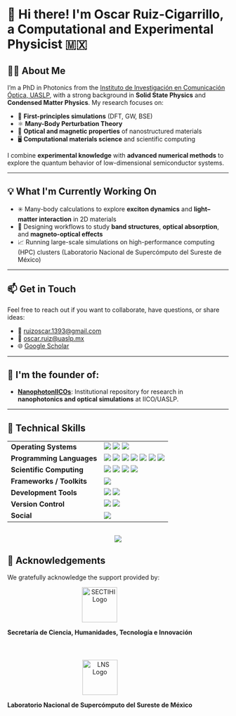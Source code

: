 # 👋 Hi there! I'm Oscar Ruiz-Cigarrillo, a Computational and Experimental Physicist 🇲🇽

## 👨‍🔬 About Me

I’m a PhD in Photonics from the [Instituto de Investigación en Comunicación Óptica, UASLP](http://www.iico.uaslp.mx/Paginas/Luis-Felipe.aspx), with a strong background in **Solid State Physics** and **Condensed Matter Physics**. My research focuses on:

- 🧠 **First-principles simulations** (DFT, GW, BSE)
- ⚛️ **Many-Body Perturbation Theory**
- 🌈 **Optical and magnetic properties** of nanostructured materials
- 🖥️ **Computational materials science** and scientific computing

I combine **experimental knowledge** with **advanced numerical methods** to explore the quantum behavior of low-dimensional semiconductor systems.

---

## 💡 What I'm Currently Working On

- ✳️ Many-body calculations to explore **exciton dynamics** and **light–matter interaction** in 2D materials  
- 🔬 Designing workflows to study **band structures**, **optical absorption**, and **magneto-optical effects**
- 📈 Running large-scale simulations on high-performance computing (HPC) clusters (Laboratorio Nacional de Supercómputo del Sureste de México)

---

## 📫 Get in Touch

Feel free to reach out if you want to collaborate, have questions, or share ideas:

- 📧 ruizoscar.1393@gmail.com  
- 📧 oscar.ruiz@uaslp.mx  
- 🌐 [Google Scholar](https://scholar.google.es/citations?user=d5ygTH8AAAAJ&hl=es)

---

## 🧠 I'm the founder of:

- [**NanophotonIICOs**](https://github.com/NanophotonIICOs): Institutional repository for research in **nanophotonics and optical simulations** at IICO/UASLP.

---
## 🧰 Technical Skills

<table>
  <tr>
    <td><strong>Operating Systems</strong></td>
    <td>
      <img src="https://img.shields.io/badge/Linux-FCC624?style=for-the-badge&logo=linux&logoColor=black" />
      <img src="https://img.shields.io/badge/Pop!_OS-48B9C7?style=for-the-badge&logo=Pop!_OS&logoColor=white" />
      <img src="https://img.shields.io/badge/Ubuntu-E95420?style=for-the-badge&logo=ubuntu&logoColor=white" />
    </td>
  </tr>
  <tr>
    <td><strong>Programming Languages</strong></td>
    <td>
      <img src="https://img.shields.io/badge/Python-FFD43B?style=for-the-badge&logo=python&logoColor=darkgreen" />
      <img src="https://img.shields.io/badge/Fortran-734F96?style=for-the-badge&logo=fortran&logoColor=white" />
      <img src="https://img.shields.io/badge/C++-00599C?style=for-the-badge&logo=c%2B%2B&logoColor=white" />
      <img src="https://img.shields.io/badge/Julia-9558B2?style=for-the-badge&logo=julia&logoColor=white" />
      <img src="https://img.shields.io/badge/Lua-2C2D72?style=for-the-badge&logo=lua&logoColor=white" />
      <img src="https://img.shields.io/badge/Shell-121011?style=for-the-badge&logo=gnu-bash&logoColor=white" />
      <img src="https://img.shields.io/badge/LaTeX-008080?style=for-the-badge&logo=latex&logoColor=white" />
    </td>
  </tr>
  <tr>
    <td><strong>Scientific Computing</strong></td>
    <td>
      <img src="https://img.shields.io/badge/NumPy-013243?style=for-the-badge&logo=numpy&logoColor=white" />
      <img src="https://img.shields.io/badge/Pandas-150458?style=for-the-badge&logo=pandas&logoColor=white" />
      <img src="https://img.shields.io/badge/SciPy-0C55A5?style=for-the-badge&logo=scipy&logoColor=white" />
      <img src="https://img.shields.io/badge/Matplotlib-11557C?style=for-the-badge&logo=matplotlib&logoColor=white" />
    </td>
  </tr>
  <tr>
    <td><strong>Frameworks / Toolkits</strong></td>
    <td>
      <img src="https://img.shields.io/badge/Anaconda-44A833?style=for-the-badge&logo=anaconda&logoColor=white" />
      <!-- Add more like TensorFlow or PyTorch if you use them -->
    </td>
  </tr>
  <tr>
    <td><strong>Development Tools</strong></td>
    <td>
      <img src="https://img.shields.io/badge/Jupyter-F37626?style=for-the-badge&logo=Jupyter&logoColor=white" />
      <img src="https://img.shields.io/badge/VS_Code-0078D4?style=for-the-badge&logo=visual-studio-code&logoColor=white" />
    </td>
  </tr>
  <tr>
    <td><strong>Version Control</strong></td>
    <td>
      <img src="https://img.shields.io/badge/Git-E44C30?style=for-the-badge&logo=git&logoColor=white" />
      <img src="https://img.shields.io/badge/GitHub-121011?style=for-the-badge&logo=github&logoColor=white" />
    </td>
  </tr>
  <tr>
    <td><strong>Social</strong></td>
    <td>
      <a href="https://twitter.com/RUCO0713">
        <img src="https://img.shields.io/badge/Twitter-1DA1F2?style=for-the-badge&logo=twitter&logoColor=white" />
      </a>
    </td>
  </tr>
</table>




<h2 align='center'>
  <img src="https://github-readme-stats.vercel.app/api/wakatime?username=RUCO13&theme=radical&size_weight=1&count_weight=1">
</h2>


## 🤝 Acknowledgements

<p>We gratefully acknowledge the support provided by:</p>

<div style="display: flex; align-items: center; gap: 40px; flex-wrap: wrap;">
  <div style="text-align: center;">
    <img src="https://secihti.mx/wp-content/uploads/2024/12/logotipo_SCyT_color_803x97px_v02.svg" alt="SECTIHI Logo" style="height: 80px;">
    <p><strong>Secretaría de Ciencia, Humanidades, Tecnología e Innovación</strong></p>
  </div>
  
  <div style="text-align: center;">
    <img src="http://registro.lnsa.buap.mx/imagenes/LNS.png" alt="LNS Logo" style="height: 80px;">
    <p><strong>Laboratorio Nacional de Supercómputo del Sureste de México</strong></p>
  </div>
</div>